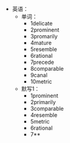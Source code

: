 - 英语：
	- 单词：
		- 1delicate
		- 2prominent
		- 3promarily
		- 4mature
		- 5resemble
		- 6rational
		- 7precede
		- 8comparable
		- 9canal
		- 10metric
	- 默写1：
		- 1prominent
		- 2primarily
		- 3comparable
		- 4resemble
		- 5metric
		- 6rational
		- 7**